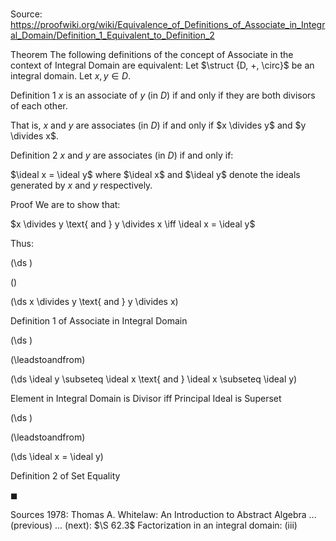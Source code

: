 # 

Source: https://proofwiki.org/wiki/Equivalence_of_Definitions_of_Associate_in_Integral_Domain/Definition_1_Equivalent_to_Definition_2



Theorem
The following definitions of the concept of Associate in the context of Integral Domain are equivalent:
Let $\struct {D, +, \circ}$ be an integral domain.
Let $x, y \in D$.

Definition 1
$x$ is an associate of $y$ (in $D$) if and only if they are both divisors of each other.

That is, $x$ and $y$ are associates (in $D$) if and only if $x \divides y$ and $y \divides x$.

Definition 2
$x$ and $y$ are associates (in $D$) if and only if:

$\ideal x = \ideal y$
where $\ideal x$ and $\ideal y$ denote the ideals generated by $x$ and $y$ respectively.


Proof
We are to show that:

$x \divides y \text{ and } y \divides x \iff \ideal x = \ideal y$

Thus:














\(\ds \)

\(\)







\(\ds x \divides y \text{ and } y \divides x\)





Definition 1 of Associate in Integral Domain














\(\ds \)

\(\leadstoandfrom\)







\(\ds \ideal y \subseteq \ideal x \text{ and } \ideal x \subseteq \ideal y\)





Element in Integral Domain is Divisor iff Principal Ideal is Superset














\(\ds \)

\(\leadstoandfrom\)







\(\ds \ideal x = \ideal y\)





Definition 2 of Set Equality



$\blacksquare$


Sources
1978: Thomas A. Whitelaw: An Introduction to Abstract Algebra ... (previous) ... (next): $\S 62.3$ Factorization in an integral domain: $\text{(iii)}$





